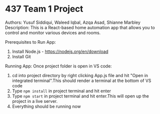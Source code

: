 # 437 Team 1 Project

Authors: Yusuf Siddiqui, Waleed Iqbal, Azqa Asad, Shianne Marbley
Description: This is a React-based home automation app that allows you to control and monitor various devices and rooms.

Prerequisites to Run App:
1. Install Node.js - https://nodejs.org/en/download
2. Install Git

Running App:
Once project folder is open in VS code:
1. cd into project directory by right clicking App.js file and hit "Open in integrated terminal".This should render a terminal at the bottom of VS code
3. Type `npm install` in project terminal and hit enter 
4. Type `npm start` in project terminal and hit enter.This will open up the project in a live server.
5. Everything should be running now
